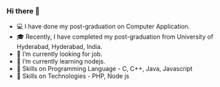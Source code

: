 ### Hi there 👋

<!--
**KaranSoren21/KaranSoren21** is a ✨ _special_ ✨ repository because its `README.md` (this file) appears on your GitHub profile.

Here are some ideas to get you started:

- 🔭 I’m currently working on ...
- 🌱 I’m currently learning.
- 👯 I’m looking to collaborate on ...
- 🤔 I’m looking for help with ...
- 💬 Ask me about ...
- 📫 How to reach me: ...
- 😄 Pronouns: ...
- ⚡ Fun fact: ...
-->
- 💻 I have done my post-graduation on Computer Application.
- 🎓 Recently, I have completed my post-graduation from University of Hyderabad, Hyderabad, India.  
- 🔭 I’m currently looking for job.
- 🌱 I’m currently learning nodejs.
- 💪 Skills on Programming Language - C, C++, Java, Javascript
- 💪 Skills on Technologies - PHP, Node js
